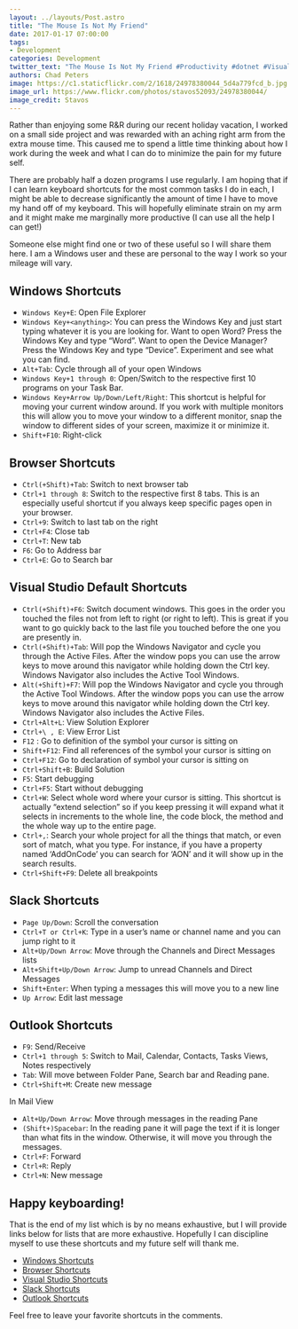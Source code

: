 ```yaml
---
layout: ../layouts/Post.astro
title: "The Mouse Is Not My Friend"
date: 2017-01-17 07:00:00
tags: 
- Development
categories: Development
twitter_text: "The Mouse Is Not My Friend #Productivity #dotnet #VisualStudio"
authors: Chad Peters
image: https://c1.staticflickr.com/2/1618/24978380044_5d4a779fcd_b.jpg
image_url: https://www.flickr.com/photos/stavos52093/24978380044/
image_credit: Stavos
---
```


Rather than enjoying some R&R during our recent holiday vacation, I worked on a small side project and was rewarded with an aching right arm from the extra 
mouse time. This caused me to spend a little time thinking about how I work during the week and what I can do to minimize the pain for my future self. 

There are probably half a dozen programs I use regularly. I am hoping that if I can learn keyboard shortcuts for the most common tasks I do in each, I might 
be able to decrease significantly the amount of time I have to move my hand off of my keyboard. This will hopefully eliminate strain on my arm and it might 
make me marginally more productive (I can use all the help I can get!)

Someone else might find one or two of these useful so I will share them here. I am a Windows user and these are personal to the way I work so your mileage 
will vary. 

## Windows Shortcuts

- `Windows Key+E`: Open File Explorer
- `Windows Key+<anything>`: You can press the Windows Key and just start typing whatever it is you are looking for. Want to open Word? Press the Windows 
 Key and type “Word”. Want to open the Device Manager? Press the Windows Key and type “Device”. Experiment and see what you can find. 
- `Alt+Tab`: Cycle through all of your open Windows
- `Windows Key+1 through 0`: Open/Switch to the respective first 10 programs on your Task Bar. 
- `Windows Key+Arrow Up/Down/Left/Right`: This shortcut is helpful for moving your current window around. If you work with multiple monitors this will 
 allow you to move your window to a different monitor, snap the window to different sides of your screen, maximize it or minimize it. 
- `Shift+F10`: Right-click

## Browser Shortcuts

- `Ctrl(+Shift)+Tab`: Switch to next browser tab
- `Ctrl+1 through 8`: Switch to the respective first 8 tabs. This is an especially useful shortcut if you always keep specific pages open 
	in your browser.
- `Ctrl+9`: Switch to last tab on the right 
- `Ctrl+F4`: Close tab
- `Ctrl+T`: New tab
- `F6`: Go to Address bar
- `Ctrl+E`: Go to Search bar

## Visual Studio Default Shortcuts

- `Ctrl(+Shift)+F6`: Switch document windows. This goes in the order you touched the files not from left to right (or right to left). This is great if you 
 want to go quickly back to the last file you touched before the one you are presently in. 
- `Ctrl(+Shift)+Tab`: Will pop the Windows Navigator and cycle you through the Active Files. After the window pops you can use the arrow keys to move around 
 this navigator while holding down the Ctrl key. Windows Navigator also includes the Active Tool Windows.
- `Alt(+Shift)+F7`: Will pop the Windows Navigator and cycle you through the Active Tool Windows. After the window pops you can use the arrow keys to move 
 around this navigator while holding down the Ctrl key. Windows Navigator also includes the Active Files.			
- `Ctrl+Alt+L`: View Solution Explorer
- `Ctrl+\ , E`: View Error List
- `F12` : Go to definition of the symbol your cursor is sitting on
- `Shift+F12`: Find all references of the symbol your cursor is sitting on
- `Ctrl+F12`: Go to declaration of symbol your cursor is sitting on
- `Ctrl+Shift+B`: Build Solution
- `F5`: Start debugging
- `Ctrl+F5`: Start without debugging
- `Ctrl+W`: Select whole word where your cursor is sitting. This shortcut is actually “extend selection” so 
 if you keep pressing it will expand what it selects in increments to the whole line, the code block, the method and the whole way up to the entire page.
- `Ctrl+,`: Search your whole project for all the things that match, or even sort of match, what you type. 
 For instance, if you have a property named ‘AddOnCode’ you can search for ‘AON’ and it will show up in the search results.
- `Ctrl+Shift+F9`: Delete all breakpoints

## Slack Shortcuts

- `Page Up/Down`: Scroll the conversation
- `Ctrl+T or Ctrl+K`: Type in a user’s name or channel name and you can jump right to it
- `Alt+Up/Down Arrow`: Move through the Channels and Direct Messages lists
- `Alt+Shift+Up/Down Arrow`: Jump to unread Channels and Direct Messages
- `Shift+Enter`: When typing a messages this will move you to a new line
- `Up Arrow`: Edit last message

## Outlook Shortcuts

- `F9`: Send/Receive
- `Ctrl+1 through 5`: Switch to Mail, Calendar, Contacts, Tasks Views, Notes respectively
- `Tab`: Will move between Folder Pane, Search bar and Reading pane.
- `Ctrl+Shift+M`: Create new message

In Mail View
- `Alt+Up/Down Arrow`: Move through messages in the reading Pane
- `(Shift+)Spacebar`: In the reading pane it will page the text if it is longer than what fits in the window. Otherwise, it will move you through the messages.
- `Ctrl+F`: Forward
- `Ctrl+R`: Reply
- `Ctrl+N`: New message

## Happy keyboarding!

That is the end of my list which is by no means exhaustive, but I will provide links below for lists that are more exhaustive. Hopefully I can discipline 
myself to use these shortcuts and my future self will thank me. 

- [Windows Shortcuts](https://support.microsoft.com/en-us/help/126449/keyboard-shortcuts-for-windows)
- [Browser Shortcuts](http://www.howtogeek.com/114518/47-keyboard-shortcuts-that-work-in-all-web-browsers/)
- [Visual Studio Shortcuts](https://msdn.microsoft.com/en-us/library/da5kh0wa.aspx)
- [Slack Shortcuts](https://get.slack.help/hc/en-us/articles/201374536-Slack-keyboard-shortcuts)
- [Outlook Shortcuts](http://www.hongkiat.com/blog/80-keyboard-shortcuts-for-microsoft-outlook/)

Feel free to leave your favorite shortcuts in the comments.